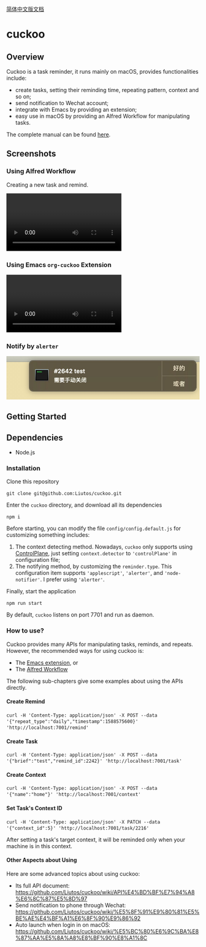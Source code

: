 [简体中文版文档](https://github.com/Liutos/cuckoo/blob/master/README.zh-CN.md)

# cuckoo

## Overview

Cuckoo is a task reminder, it runs mainly on macOS, provides functionalities include:

- create tasks, setting their reminding time, repeating pattern, context and so on;
- send notification to Wechat account;
- integrate with Emacs by providing an extension;
- easy use in macOS by providing an Alfred Workflow for manipulating tasks.

The complete manual can be found [here](https://github.com/Liutos/cuckoo/wiki).

## Screenshots

### Using Alfred Workflow

Creating a new task and remind.

<video controls>
  <source src="https://raw.githubusercontent.com/Liutos/cuckoo/master/docs/AlfredWorkflowExample.mp4" type="video/mp4">
</video>

### Using Emacs `org-cuckoo` Extension

<video controls>
  <source src="https://raw.githubusercontent.com/Liutos/cuckoo/master/docs/EmacsExtensionExample.mp4" type="video/mp4">
</video>

### Notify by `alerter`

![](https://raw.githubusercontent.com/Liutos/cuckoo/master/docs/alerterNotifyExample.jpg)

## Getting Started

## Dependencies

- Node.js

### Installation

Clone this repository

```shell
git clone git@github.com:Liutos/cuckoo.git
```

Enter the `cuckoo` directory, and download all its dependencies

```shell
npm i
```

Before starting, you can modify the file `config/config.default.js` for customizing something includes:

1. The context detecting method. Nowadays, `cuckoo` only supports using [ControlPlane](https://www.controlplaneapp.com/), just setting `context.detector` to `'controlPlane'` in configuration file;
2. The notifying method, by customizing the `reminder.type`. This configuration item supports `'applescript'`, `'alerter'`, and `'node-notifier'`. I prefer using `'alerter'`.

Finally, start the application

```shell
npm run start
```

By default, `cuckoo` listens on port 7701 and run as daemon.

### How to use?

Cuckoo provides many APIs for manipulating tasks, reminds, and repeats. However, the recommended ways for using cuckoo is:

- The [Emacs extension](https://github.com/Liutos/cuckoo/wiki/Emacs%E6%AC%A1%E6%A8%A1%E5%BC%8Forg-cuckoo), or
- The [Alfred Workflow](https://github.com/Liutos/cuckoo/wiki/Alfred-Workflow)

The following sub-chapters give some examples about using the APIs directly.

#### Create Remind

```shell
curl -H 'Content-Type: application/json' -X POST --data '{"repeat_type":"daily","timestamp":1588575600}' 'http://localhost:7001/remind'
```

#### Create Task

```shell
curl -H 'Content-Type: application/json' -X POST --data '{"brief":"test","remind_id":2242}' 'http://localhost:7001/task'
```

#### Create Context

```shell
curl -H 'Content-Type: application/json' -X POST --data '{"name":"home"}' 'http://localhost:7001/context'
```

#### Set Task's Context ID

```shell
curl -H 'Content-Type: application/json' -X PATCH --data '{"context_id":5}' 'http://localhost:7001/task/2216'
```

After setting a task's target context, it will be reminded only when your machine is in this context.

#### Other Aspects about Using

Here are some advanced topics about using cuckoo:

- Its full API document: https://github.com/Liutos/cuckoo/wiki/API%E4%BD%BF%E7%94%A8%E6%8C%87%E5%8D%97
- Send notification to phone through Wechat: https://github.com/Liutos/cuckoo/wiki/%E5%8F%91%E9%80%81%E5%BE%AE%E4%BF%A1%E6%8F%90%E9%86%92
- Auto launch when login in on macOS: https://github.com/Liutos/cuckoo/wiki/%E5%BC%80%E6%9C%BA%E8%87%AA%E5%8A%A8%E8%BF%90%E8%A1%8C
